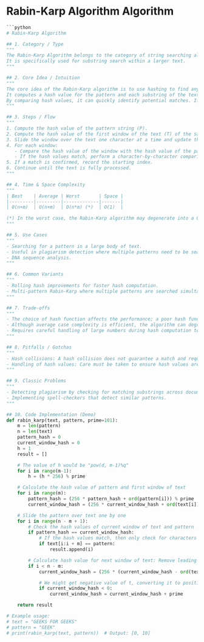 # Rabin-Karp Algorithm Algorithm

```python
```python
# Rabin-Karp Algorithm

## 1. Category / Type
"""
The Rabin-Karp Algorithm belongs to the category of string searching algorithms.
It is specifically used for substring search within a larger text.
"""

## 2. Core Idea / Intuition
"""
The core idea of the Rabin-Karp algorithm is to use hashing to find any one of a set of pattern strings in a text.
It computes a hash value for the pattern and each substring of the text of the same length as the pattern.
By comparing hash values, it can quickly identify potential matches. If a hash match is found, the actual strings are compared to avoid false positives due to hash collisions.
"""

## 3. Steps / Flow
"""
1. Compute the hash value of the pattern string (P).
2. Compute the hash value of the first window of the text (T) of the same length as the pattern.
3. Slide the window over the text one character at a time and update the hash value of the current window.
4. For each window:
   - Compare the hash value of the window with the hash value of the pattern.
   - If the hash values match, perform a character-by-character comparison to confirm a match.
5. If a match is confirmed, record the starting index.
6. Continue until the text is fully processed.
"""

## 4. Time & Space Complexity
"""
| Best    | Average | Worst       | Space |
|---------|---------|-------------|-------|
| O(n+m)  | O(n+m)  | O(n*m) (*)  | O(1)  |

(*) In the worst case, the Rabin-Karp algorithm may degenerate into a O(n*m) complexity when hash collisions are frequent, causing every hash match to require a full substring comparison.
"""

## 5. Use Cases
"""
- Searching for a pattern in a large body of text.
- Useful in plagiarism detection where multiple patterns need to be searched simultaneously.
- DNA sequence analysis.
"""

## 6. Common Variants
"""
- Rolling hash improvements for faster hash computation.
- Multi-pattern Rabin-Karp where multiple patterns are searched simultaneously.
"""

## 7. Trade-offs
"""
- The choice of hash function affects the performance; a poor hash function may lead to frequent collisions.
- Although average case complexity is efficient, the algorithm can degrade to O(n*m) in the worst case.
- Requires careful handling of large numbers during hash computation to avoid integer overflow.
"""

## 8. Pitfalls / Gotchas
"""
- Hash collisions: A hash collision does not guarantee a match and requires direct string comparison.
- Handling of hash values: Care must be taken to ensure hash values are computed accurately, especially in modular arithmetic.
"""

## 9. Classic Problems
"""
- Detecting plagiarism by checking for matching substrings across documents.
- Implementing spell-checkers that detect similar patterns.
"""

## 10. Code Implementation (Demo)
def rabin_karp(text, pattern, prime=101):
    m = len(pattern)
    n = len(text)
    pattern_hash = 0
    current_window_hash = 0
    h = 1
    result = []

    # The value of h would be "pow(d, m-1)%q"
    for i in range(m-1):
        h = (h * 256) % prime

    # Calculate the hash value of pattern and first window of text
    for i in range(m):
        pattern_hash = (256 * pattern_hash + ord(pattern[i])) % prime
        current_window_hash = (256 * current_window_hash + ord(text[i])) % prime

    # Slide the pattern over text one by one
    for i in range(n - m + 1):
        # Check the hash values of current window of text and pattern
        if pattern_hash == current_window_hash:
            # If the hash values match, then only check for characters one by one
            if text[i:i + m] == pattern:
                result.append(i)

        # Calculate hash value for next window of text: Remove leading digit, add trailing digit
        if i < n - m:
            current_window_hash = (256 * (current_window_hash - ord(text[i]) * h) + ord(text[i + m])) % prime

            # We might get negative value of t, converting it to positive
            if current_window_hash < 0:
                current_window_hash = current_window_hash + prime

    return result

# Example usage:
# text = "GEEKS FOR GEEKS"
# pattern = "GEEK"
# print(rabin_karp(text, pattern))  # Output: [0, 10]
```
```